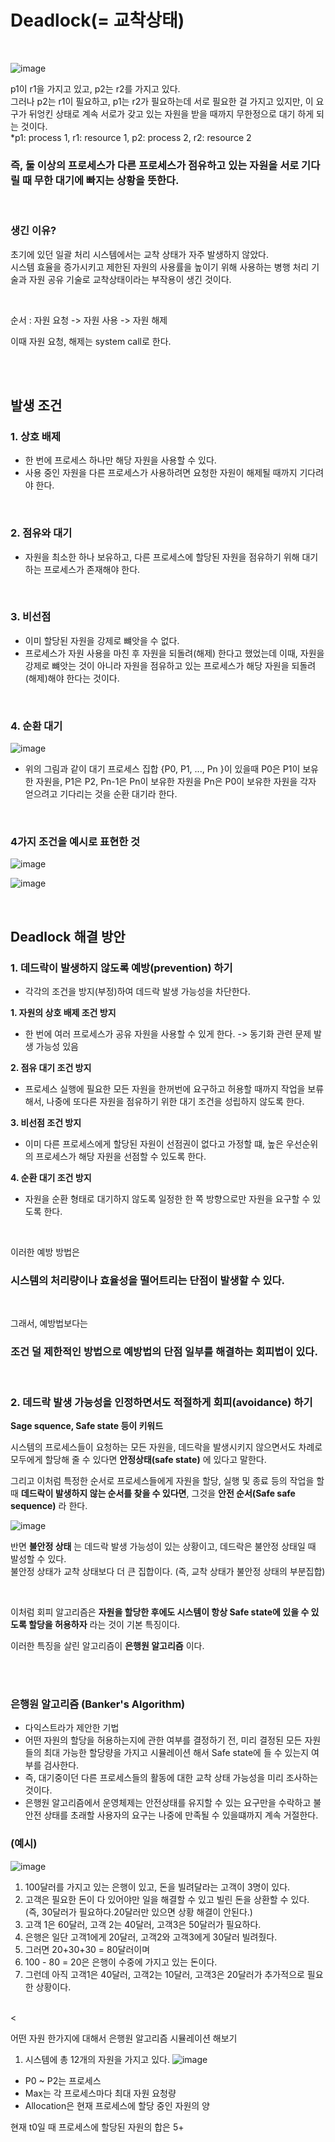 # Deadlock(= 교착상태)

</br>

![image](https://user-images.githubusercontent.com/58407737/229269483-a1b7c792-867f-49d3-af23-07dc673f5ef0.png) </br>


p1이 r1을 가지고 있고, p2는 r2를 가지고 있다. </br>
그러나 p2는 r1이 필요하고, p1는 r2가 필요하는데 서로 필요한 걸 가지고 있지만, 이 요구가 뒤엉킨 상태로 계속 서로가 갖고 있는 자원을 받을 때까지 무한정으로 대기 하게 되는 것이다. </br>
*p1: process 1,  r1: resource 1, p2: process 2, r2: resource 2 </br>


### 즉, 둘 이상의 프로세스가 다른 프로세스가 점유하고 있는 자원을 서로 기다릴 때 무한 대기에 빠지는 상황을 뜻한다.


</br>

### 생긴 이유? 

초기에 있던 일괄 처리 시스템에서는 교착 상태가 자주 발생하지 않았다. </br>
시스템 효율을 증가시키고 제한된 자원의 사용률을 높이기 위해 사용하는 병행 처리 기술과 자원 공유 기술로 교착상태이라는 부작용이 생긴 것이다.

</br>

순서 : 자원 요청 -> 자원 사용 -> 자원 해제 </br>

이때 자원 요청, 해제는 system call로 한다.  </br>


</br>
</br>

## 발생 조건

### 1. 상호 배제
- 한 번에 프로세스 하나만 해당 자원을 사용할 수 있다.
- 사용 중인 자원을 다른 프로세스가 사용하려면 요청한 자원이 해제될 때까지 기다려야 한다.

</br>

### 2. 점유와 대기
- 자원을 최소한 하나 보유하고, 다른 프로세스에 할당된 자원을 점유하기 위해 대기하는 프로세스가 존재해야 한다. 

</br>

### 3. 비선점
- 이미 할당된 자원을 강제로 뺴앗을 수 없다. 
- 프로세스가 자원 사용을 마친 후 자원을 되돌려(해제) 한다고 했었는데 이때, 자원을 강제로 뺴앗는 것이 아니라 자원을 점유하고 있는 프로세스가 해당 자원을 되돌려(해제)해야 한다는 것이다. 

</br>

### 4. 순환 대기
![image](https://user-images.githubusercontent.com/58407737/229270726-9df6dc2f-db60-475d-abe1-fced8b895126.png) </br>

- 위의 그림과 같이 대기 프로세스 집합 {P0, P1, ..., Pn }이 있을때 P0은 P1이 보유한 자원을, P1은 P2, Pn-1은 Pn이 보유한 자원을 Pn은 P0이 보유한 자원을 각자 얻으려고 기다리는 것을 순환 대기라 한다. 


</br>

### 4가지 조건을 예시로 표현한 것 
![image](https://user-images.githubusercontent.com/58407737/229270919-288085e5-15b1-48c3-8aa3-f9973b82124d.png) </br>
 
![image](https://user-images.githubusercontent.com/58407737/229270931-d1d19ba0-53aa-41dc-88c1-763c8a9dd38c.png) </br>

</br>

## Deadlock 해결 방안 
### 1. 데드락이 발생하지 않도록 예방(prevention) 하기
- 각각의 조건을 방지(부정)하여 데드락 발생 가능성을 차단한다.

**1. 자원의 상호 배제 조건 방지** </br>
- 한 번에 여러 프로세스가 공유 자원을 사용할 수 있게 한다. -> 동기화 관련 문제 발생 가능성 있음

**2. 점유 대기 조건 방지** </br>
- 프로세스 실행에 필요한 모든 자원을 한꺼번에 요구하고 허용할 때까지 작업을 보류해서, 나중에 또다른 자원을 점유하기 위한 대기 조건을 성립하지 않도록 한다. </br>

**3. 비선점 조건 방지** </br>
- 이미 다른 프로세스에게 할당된 자원이 선점권이 없다고 가정할 떄, 높은 우선순위의 프로세스가 해당 자원을 선점할 수 있도록 한다.

**4. 순환 대기 조건 방지** </br>
- 자원을 순환 형태로 대기하지 않도록 일정한 한 쪽 방향으로만 자원을 요구할 수 있도록 한다. 

</br>

이러한 예방 방법은
### 시스템의 처리량이나 효율성을 떨어트리는 단점이 발생할 수 있다.

</br>

그래서, 예방법보다는
### 조건 덜 제한적인 방법으로 예방법의 단점 일부를 해결하는 회피법이 있다.

</br>

### 2. 데드락 발생 가능성을 인정하면서도 적절하게 회피(avoidance) 하기
**Sage squence, Safe state 등이 키워드** </br>

시스템의 프로세스들이 요청하는 모든 자원을, 데드락을 발생시키지 않으면서도 차례로 모두에게 할당해 줄 수 있다면 **안정상태(safe state)** 에 있다고 말한다. </br>

그리고 이처럼 특정한 순서로 프로세스들에게 자원을 할당, 실행 및 종료 등의 작업을 할 때 **데드락이 발생하지 않는 순서를 찾을 수 있다면**, 그것을 **안전 순서(Safe safe sequence)** 라 한다. </br>

![image](https://user-images.githubusercontent.com/58407737/229272382-f8b0a5dc-ea41-47cf-917d-c76e8b791a8f.png) </br>

반면 **불안정 상태** 는 데드락 발생 가능성이 있는 상황이고, 데드락은 불안정 상태일 때 발성할 수 있다. </br>
불안정 상태가 교착 상태보다 더 큰 집합이다. (즉, 교착 상태가 불안정 상태의 부분집합)

</br>

이처럼 회피 알고리즘은 **자원을 할당한 후에도 시스템이 항상 Safe state에 있을 수 있도록 할당을 허용하자** 라는 것이 기본 특징이다.  </br>

이러한 특징을 살린 알고리즘이 **은행원 알고리즘** 이다. 

</br></br>

### 은행원 알고리즘 (Banker's Algorithm)
- 다익스트라가 제안한 기법
- 어떤 자원의 할당을 허용하는지에 관한 여부를 결정하기 전, 미리 결정된 모든 자원들의 최대 가능한 할당량을 가지고 시뮬레이션 해서 Safe state에 들 수 있는지 여부를 검사한다.
- 즉, 대기중이던 다른 프로세스들의 활동에 대한 교착 상태 가능성을 미리 조사하는 것이다.
- 은행원 알고리즘에서 운영체제는 안전상태를 유지할 수 있는 요구만을 수락하고 불안전 상태를 초래할 사용자의 요구는 나중에 만족될 수 있을떄까지 계속 거절한다. 


### (예시)

![image](https://user-images.githubusercontent.com/58407737/229272900-e0a02028-0c21-4d30-a7c2-7ea3eeaed895.png) </br>

1. 100달러를 가지고 있는 은행이 있고, 돈을 빌려달라는 고객이 3명이 있다. 
2. 고객은 필요한 돈이 다 있어야만 일을 해결할 수 있고 빌린 돈을 상환할 수 있다. (즉, 30달러가 필요하다.20달러만 있으면 상황 해결이 안된다.)
3. 고객 1은 60달러, 고객 2는 40달러, 고객3은 50달러가 필요하다.
4. 은행은 일단 고객1에게 20달러, 고객2와 고객3에게 30달러 빌려줬다.
5. 그러면 20+30+30 = 80달러이며  
6. 100 - 80 = 20은 은행이 수중에 가지고 있는 돈이다.
7. 그런데 아직 고객1은 40달러, 고객2는 10달러, 고객3은 20달러가 추가적으로 필요한 상황이다.

</br>
<




</br>

어떤 자원 한가지에 대해서 은행원 알고리즘 시뮬레이션 해보기 </br>

1. 시스템에 총 12개의 자원을 가지고 있다.
![image](https://user-images.githubusercontent.com/58407737/229272612-ce72513b-94d6-4fdd-ac06-4f65318a36ee.png) </br>

- P0 ~ P2는 프로세스
- Max는 각 프로세스마다 최대 자원 요청량
- Allocation은 현재 프로세스에 할당 중인 자원의 양

현재 t0일 때 프로세스에 할당된 자원의 합은 5+


